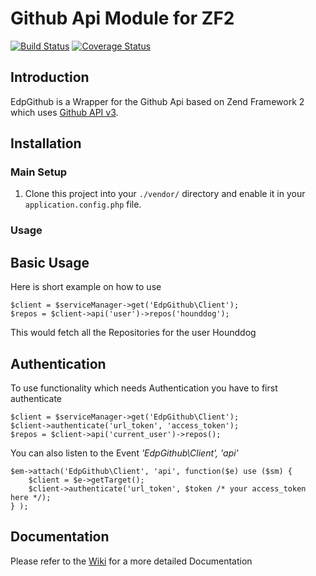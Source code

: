 
# Github Api Module for ZF2


[![Build Status](https://travis-ci.org/EvanDotPro/EdpGithub.png)](https://travis-ci.org/EvanDotPro/EdpGithub)
[![Coverage Status](https://coveralls.io/repos/EvanDotPro/EdpGithub/badge.png?branch=master)](https://coveralls.io/r/EvanDotPro/EdpGithub)

## Introduction

EdpGithub is a Wrapper for the Github Api  based on Zend Framework 2  which uses [Github API v3](http://developer.github.com/v3/).

## Installation

### Main Setup

1. Clone this project into your `./vendor/` directory and enable it in your
   `application.config.php` file.

### Usage

## Basic Usage

Here is short example on how to use

    $client = $serviceManager->get('EdpGithub\Client');
    $repos = $client->api('user')->repos('hounddog');

This would fetch all the  Repositories for the user Hounddog

## Authentication

To use functionality which needs Authentication you have to first authenticate

    $client = $serviceManager->get('EdpGithub\Client');
    $client->authenticate('url_token', 'access_token');
    $repos = $client->api('current_user')->repos();

You can also listen to the Event <em>'EdpGithub\Client', 'api'</em>

    $em->attach('EdpGithub\Client', 'api', function($e) use ($sm) {
        $client = $e->getTarget();
        $client->authenticate('url_token', $token /* your access_token here */);
    } );

## Documentation
Please refer to the [Wiki](https://github.com/EvanDotPro/EdpGithub/wiki) for a more detailed Documentation